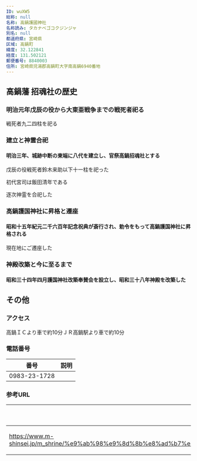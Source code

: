```yaml
---
ID: wuXW5
総称: null
名称: 高鍋護國神社
名称読み: タカナベゴコクジンジャ
別名: null
都道府県: 宮崎県
区域: 高鍋町
緯度: 32.122841
経度: 131.502121
郵便番号: 8840003
住所: 宮崎県児湯郡高鍋町大字南高鍋6940番地
---
```


## 高鍋藩 招魂社の歴史

### 明治元年戊辰の役から大東亜戦争までの戦死者祀る

戦死者九二四柱を祀る

### 建立と神霊合祀

#### 明治三年、城跡中断の東端に八代を建立し、官祭高鍋招魂社とする

戊辰の役戦死者鈴木来助以下十一柱を祀った

初代宮司は飯田清年である

逐次神霊を合祀した

### 高鍋護国神社に昇格と遷座

#### 昭和十五年紀元二千六百年記念祝典が斎行され、勅令をもって高鍋護国神社に昇格される

現在地にご遷座した

### 神殿改築と今に至るまで

#### 昭和三十四年四月護国神社改築奉賛会を設立し、昭和三十八年神殿を改築した

## その他

### アクセス

高鍋ＩＣより車で約10分ＪＲ高鍋駅より車で約10分

### 電話番号

| 番号         | 説明 |
| ------------ | ---- |
| 0983-23-1728 |      |

### 参考URL

| URL                                                                                                                                                                                                            | 説明   |
| -------------------------------------------------------------------------------------------------------------------------------------------------------------------------------------------------------------- | ------ |
| https://www.m-shinsei.jp/m_shrine/%e9%ab%98%e9%8d%8b%e8%ad%b7%e5%9c%8b%e7%a5%9e%e7%a4%be%ef%bc%88%e3%81%9f%e3%81%8b%e3%81%aa%e3%81%b9%e3%81%94%e3%81%93%e3%81%8f%e3%81%98%e3%82%93%e3%81%98%e3%82%83%ef%bc%89/ | 神社庁 |
